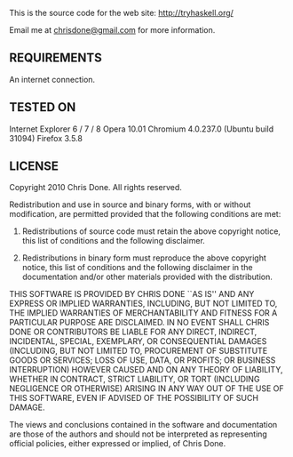 This is the source code for the web site: http://tryhaskell.org/

Email me at chrisdone@gmail.com for more information.

REQUIREMENTS
----------

An internet connection.

TESTED ON
---------

  Internet Explorer 6 / 7 / 8
  Opera 10.01
  Chromium 4.0.237.0 (Ubuntu build 31094)
  Firefox 3.5.8

LICENSE
-------

Copyright 2010 Chris Done. All rights reserved.

Redistribution and use in source and binary forms, with or without
modification, are permitted provided that the following conditions
are met:

   1. Redistributions of source code must retain the above
      copyright notice, this list of conditions and the following
      disclaimer.

   2. Redistributions in binary form must reproduce the above
      copyright notice, this list of conditions and the following
      disclaimer in the documentation and/or other materials
      provided with the distribution.

THIS SOFTWARE IS PROVIDED BY CHRIS DONE ``AS IS'' AND ANY EXPRESS
OR IMPLIED WARRANTIES, INCLUDING, BUT NOT LIMITED TO, THE IMPLIED
WARRANTIES OF MERCHANTABILITY AND FITNESS FOR A PARTICULAR PURPOSE
ARE DISCLAIMED. IN NO EVENT SHALL CHRIS DONE OR CONTRIBUTORS BE
LIABLE FOR ANY DIRECT, INDIRECT, INCIDENTAL, SPECIAL, EXEMPLARY, OR
CONSEQUENTIAL DAMAGES (INCLUDING, BUT NOT LIMITED TO, PROCUREMENT
OF SUBSTITUTE GOODS OR SERVICES; LOSS OF USE, DATA, OR PROFITS; OR
BUSINESS INTERRUPTION) HOWEVER CAUSED AND ON ANY THEORY OF
LIABILITY, WHETHER IN CONTRACT, STRICT LIABILITY, OR TORT
(INCLUDING NEGLIGENCE OR OTHERWISE) ARISING IN ANY WAY OUT OF THE
USE OF THIS SOFTWARE, EVEN IF ADVISED OF THE POSSIBILITY OF SUCH
DAMAGE.

The views and conclusions contained in the software and
documentation are those of the authors and should not be
interpreted as representing official policies, either expressed or
implied, of Chris Done.
